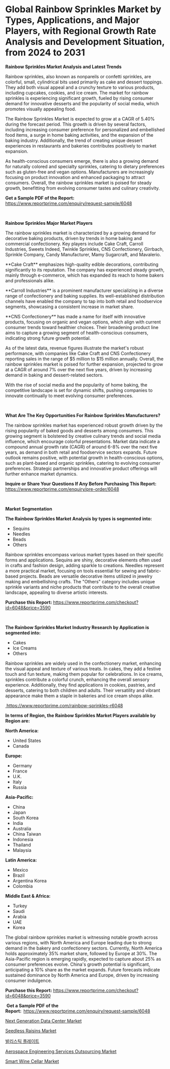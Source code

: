 <p><h1>Global Rainbow Sprinkles Market by Types, Applications, and Major Players, with Regional Growth Rate Analysis and Development Situation, from 2024 to 2031</h1></p><p><strong>Rainbow Sprinkles Market Analysis and Latest Trends</strong></p>
<p><p>Rainbow sprinkles, also known as nonpareils or confetti sprinkles, are colorful, small, cylindrical bits used primarily as cake and dessert toppings. They add both visual appeal and a crunchy texture to various products, including cupcakes, cookies, and ice cream. The market for rainbow sprinkles is experiencing significant growth, fueled by rising consumer demand for innovative desserts and the popularity of social media, which promotes visually appealing food.</p><p>The Rainbow Sprinkles Market is expected to grow at a CAGR of 5.40% during the forecast period. This growth is driven by several factors, including increasing consumer preference for personalized and embellished food items, a surge in home baking activities, and the expansion of the baking industry. Additionally, the trend of creating unique dessert experiences in restaurants and bakeries contributes positively to market expansion.</p><p>As health-conscious consumers emerge, there is also a growing demand for naturally colored and specialty sprinkles, catering to dietary preferences such as gluten-free and vegan options. Manufacturers are increasingly focusing on product innovation and enhanced packaging to attract consumers. Overall, the rainbow sprinkles market is poised for steady growth, benefitting from evolving consumer tastes and culinary creativity.</p></p>
<p><strong>Get a Sample PDF of the Report:&nbsp;</strong> <a href="https://www.reportprime.com/enquiry/request-sample/6048">https://www.reportprime.com/enquiry/request-sample/6048</a></p>
<p>&nbsp;</p>
<p><strong>Rainbow Sprinkles Major Market Players</strong></p>
<p><p>The rainbow sprinkles market is characterized by a growing demand for decorative baking products, driven by trends in home baking and commercial confectionery. Key players include Cake Craft, Carroll Industries, Sweets Indeed, Twinkle Sprinkles, CNS Confectionery, Girrbach, Sprinkle Company, Candy Manufacturer, Mamy Sugarcraft, and Mavalerio.</p><p>**Cake Craft** emphasizes high-quality edible decorations, contributing significantly to its reputation. The company has experienced steady growth, mainly through e-commerce, which has expanded its reach to home bakers and professionals alike. </p><p>**Carroll Industries** is a prominent manufacturer specializing in a diverse range of confectionery and baking supplies. Its well-established distribution channels have enabled the company to tap into both retail and foodservice segments, showcasing a consistent increase in market share.</p><p>**CNS Confectionery** has made a name for itself with innovative products, focusing on organic and vegan options, which align with current consumer trends toward healthier choices. Their broadening product line aims to capture a growing segment of health-conscious consumers, indicating strong future growth potential.</p><p>As of the latest data, revenue figures illustrate the market's robust performance, with companies like Cake Craft and CNS Confectionery reporting sales in the range of $5 million to $15 million annually. Overall, the rainbow sprinkles market is poised for further expansion, projected to grow at a CAGR of around 7% over the next five years, driven by increasing demand in baking and dessert-related sectors.</p><p>With the rise of social media and the popularity of home baking, the competitive landscape is set for dynamic shifts, pushing companies to innovate continually to meet evolving consumer preferences.</p></p>
<p>&nbsp;</p>
<p><strong>What Are The Key Opportunities For Rainbow Sprinkles Manufacturers?</strong></p>
<p><p>The rainbow sprinkles market has experienced robust growth driven by the rising popularity of baked goods and desserts among consumers. This growing segment is bolstered by creative culinary trends and social media influence, which encourage colorful presentations. Market data indicate a compound annual growth rate (CAGR) of around 6-8% over the next five years, as demand in both retail and foodservice sectors expands. Future outlook remains positive, with potential growth in health-conscious options, such as plant-based and organic sprinkles, catering to evolving consumer preferences. Strategic partnerships and innovative product offerings will further enhance market dynamics.</p></p>
<p><strong>Inquire or Share Your Questions If Any Before Purchasing This Report:</strong> <a href="https://www.reportprime.com/enquiry/pre-order/6048">https://www.reportprime.com/enquiry/pre-order/6048</a></p>
<p>&nbsp;</p>
<p><strong>Market Segmentation</strong></p>
<p><strong>The Rainbow Sprinkles Market Analysis by types is segmented into:</strong></p>
<p><ul><li>Sequins</li><li>Needles</li><li>Beads</li><li>Others</li></ul></p>
<p><p>Rainbow sprinkles encompass various market types based on their specific forms and applications. Sequins are shiny, decorative elements often used in crafts and fashion design, adding sparkle to creations. Needles represent a more practical market, focusing on tools essential for sewing and fabric-based projects. Beads are versatile decorative items utilized in jewelry making and embellishing crafts. The "Others" category includes unique sprinkle variants and niche products that contribute to the overall creative landscape, appealing to diverse artistic interests.</p></p>
<p><strong>Purchase this Report:&nbsp;</strong><a href="https://www.reportprime.com/checkout?id=6048&price=3590">https://www.reportprime.com/checkout?id=6048&price=3590</a></p>
<p>&nbsp;</p>
<p><strong>The Rainbow Sprinkles Market Industry Research by Application is segmented into:</strong></p>
<p><ul><li>Cakes</li><li>Ice Creams</li><li>Others</li></ul></p>
<p><p>Rainbow sprinkles are widely used in the confectionery market, enhancing the visual appeal and texture of various treats. In cakes, they add a festive touch and fun texture, making them popular for celebrations. In ice creams, sprinkles contribute a colorful crunch, enhancing the overall sensory experience. Additionally, they find applications in cookies, pastries, and desserts, catering to both children and adults. Their versatility and vibrant appearance make them a staple in bakeries and ice cream shops alike.</p></p>
<p><a href="https://www.reportprime.com/rainbow-sprinkles-r6048">&nbsp;https://www.reportprime.com/rainbow-sprinkles-r6048</a></p>
<p><strong>In terms of Region, the Rainbow Sprinkles Market Players available by Region are:</strong></p>
<p>
    <p> <strong> North America: </strong>
        <ul>
            <li>United States</li>
            <li>Canada</li>
        </ul>
        </p> 
    <p> <strong> Europe: </strong>
        <ul>
            <li>Germany</li>
            <li>France</li>
            <li>U.K.</li>
            <li>Italy</li>
            <li>Russia</li>
        </ul>
        </p> 
    <p> <strong> Asia-Pacific: </strong>
        <ul>
            <li>China</li>
            <li>Japan</li>
            <li>South Korea</li>
            <li>India</li>
            <li>Australia</li>
            <li>China Taiwan</li>
            <li>Indonesia</li>
            <li>Thailand</li>
            <li>Malaysia</li>
        </ul>
        </p> 
    <p> <strong> Latin America: </strong>
        <ul>
            <li>Mexico</li>
            <li>Brazil</li>
            <li>Argentina Korea</li>
            <li>Colombia</li>
        </ul>
        </p> 
    <p> <strong> Middle East & Africa: </strong>
        <ul>
            <li>Turkey</li>
            <li>Saudi</li>
            <li>Arabia</li>
            <li>UAE</li>
            <li>Korea</li>
        </ul>
    </p>
    </p>
<p><p>The global rainbow sprinkles market is witnessing notable growth across various regions, with North America and Europe leading due to strong demand in the bakery and confectionery sectors. Currently, North America holds approximately 35% market share, followed by Europe at 30%. The Asia-Pacific region is emerging rapidly, expected to capture about 25% as consumer preferences evolve. China's growth potential is significant, anticipating a 10% share as the market expands. Future forecasts indicate sustained dominance by North America and Europe, driven by increasing consumer indulgence.</p></p>
<p><strong>Purchase this Report: </strong><a href="https://www.reportprime.com/checkout?id=6048&price=3590">https://www.reportprime.com/checkout?id=6048&price=3590</a></p>
<p>&nbsp;<strong>Get a Sample PDF of the Report:&nbsp;&nbsp;</strong><a href="https://www.reportprime.com/enquiry/request-sample/6048">https://www.reportprime.com/enquiry/request-sample/6048</a></p>
<p><strong></strong></p>
<p><p><a href="https://medium.com/@philipwolf61/next-generation-data-center-market-size-growth-trends-statistics-forecasts-2024-2031-c98a3dbbdb5e">Next Generation Data Center Market</a></p><p><a href="https://medium.com/@jeniw10236654655/seedless-raisins-market-global-market-insights-and-sales-trends-2024-to-2031-2cc21db91f3c">Seedless Raisins Market</a></p><p><a href="https://medium.com/@avaoneill70/%EC%8B%9C%EC%9E%A5-%EB%A6%AC%EB%8D%94%EC%99%80-%EB%82%99%ED%9B%84%EC%A3%BC-%EA%B8%80%EB%A1%9C%EB%B2%8C-%EB%B0%9C%EB%A6%AC%EC%8A%A4%ED%8B%B1-%ED%94%8C%EB%A0%88%EC%9D%B4%ED%8A%B8-%EC%8B%9C%EC%9E%A5-%EB%8F%99%ED%96%A5-%EB%B0%8F-%EC%98%88%EC%B8%A1-2024-2031-e83f607cc78a">발리스틱 플레이트</a></p><p><a href="https://www.linkedin.com/pulse/how-regional-global-trends-shaping-aerospace-engineering-services-jiwdf?trackingId=QDlTCRihRKaV3DD1GxdSPw%3D%3D">Aerospace Engineering Services Outsourcing Market</a></p><p><a href="https://www.linkedin.com/pulse/insights-smart-wine-cellar-market-share-competitive-landscape-5kr6f?trackingId=qcH%2BYv9mSEGCxiV0Rc8Mqw%3D%3D">Smart Wine Cellar Market</a></p></p>